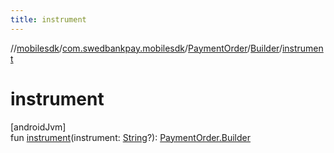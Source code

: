 ```yaml
---
title: instrument
---
```

//[mobilesdk](../../../../index.html)/[com.swedbankpay.mobilesdk](../../index.html)/[PaymentOrder](../index.html)/[Builder](index.html)/[instrument](instrument.html)



# instrument



[androidJvm]\
fun [instrument](instrument.html)(instrument: [String](https://kotlinlang.org/api/latest/jvm/stdlib/kotlin/-string/index.html)?): [PaymentOrder.Builder](index.html)




